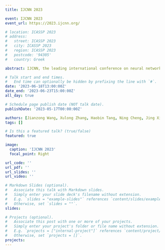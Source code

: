 ```yaml
---
title: IJCNN 2023

event: IJCNN 2023
event_url: https://2023.ijcnn.org/

# location: ICASSP 2023
# address:
#   street: ICASSP 2023
#   city: ICASSP 2023
#   region: ICASSP 2023
#   postcode: '94305'
#   country: Greek

abstract: IJCNN, the leading international conference on neural network theory, analysis, and applications, will take place from June 18 to June 23, 2023, at the Gold Coast Convention and Exhibition Centre in Queensland, Australia. We are excited to present our two accepted papers, focusing on TTS and Federated Learning.

# Talk start and end times.
#   End time can optionally be hidden by prefixing the line with `#`.
date: '2023-06-18T13:00:00Z'
date_end: '2023-06-23T15:00:00Z'
all_day: true

# Schedule page publish date (NOT talk date).
publishDate: '2023-05-17T00:00:00Z'

authors: [Jianzong Wang, Xulong Zhang, Haobin Tang, Ning Cheng, Jing Xiao]
tags: []

# Is this a featured talk? (true/false)
featured: true

image:
  caption: 'IJCNN 2023'
  focal_point: Right

url_code: ''
url_pdf: ''
url_slides: ''
url_video: ''

# Markdown Slides (optional).
#   Associate this talk with Markdown slides.
#   Simply enter your slide deck's filename without extension.
#   E.g. `slides = "example-slides"` references `content/slides/example-slides.md`.
#   Otherwise, set `slides = ""`.
slides:

# Projects (optional).
#   Associate this post with one or more of your projects.
#   Simply enter your project's folder or file name without extension.
#   E.g. `projects = ["internal-project"]` references `content/project/deep-learning/index.md`.
#   Otherwise, set `projects = []`.
projects:
---
```

